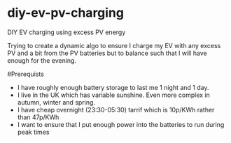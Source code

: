 # diy-ev-pv-charging
DIY EV charging using excess PV energy

Trying to create a dynamic algo to ensure I charge my EV with any excess PV and a bit from the PV batteries but to balance such that I will have enough for the evening.

#Prerequists 

* I have roughly enough battery storage to last me 1 night and 1 day.
* I live in the UK which has variable sunshine. Even more complex in autumn, winter and spring. 
* I have cheap overnight (23:30-05:30) tarrif which is 10p/KWh rather than 47p/KWh
* I want to ensure that I put enough power into the batteries to run during peak times
